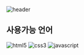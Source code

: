 ![header](https://capsule-render.vercel.app/api?type=waving&color=auto&height=150&section=header&text=FrontEnd&fontSize=30)

## 사용가능 언어
<img src="https://img.shields.io/badge/HTML5-orange?style=flat-square&logo=HTML5&logoColor=white" alt='html5' />
<img src="https://img.shields.io/badge/CSS3-blue?style=flat-square&logo=CSS&logoColor=white" alt='css3' />
<img src="https://img.shields.io/badge/Javascript-yellow?style=flat-square&logo=javascript&logoColor=white" alt='javascript' />
